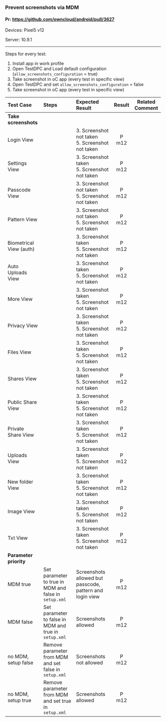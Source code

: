 ###  Prevent screenshots via MDM

#### Pr: https://github.com/owncloud/android/pull/3627

Devices: Pixel5 v12

Server: 10.9.1

---

Steps for every test:

1. Install app in work profile
2. Open TestDPC and Load default configuration (`allow_screenshots_configuration` = true)
3. Take screenshot in oC app (every test in specific view)
4. Open TestDPC and set `allow_screenshots_configuration` = false
5. Take screenshot in oC app (every test in specific view)

 
| Test Case | Steps | Expected Result | Result | Related Comment |
| :-------- | :---- | :-------------- | :----: | :-------------: | 
|**Take screenshots**|||||||
| Login View |  | 3. Screenshot not taken<br>5. Screenshot not taken | P m12 |  |
| Settings View |  | 3. Screenshot taken<br>5. Screenshot not taken | P m12 |  |
| Passcode View |  | 3. Screenshot not taken<br>5. Screenshot not taken | P m12 |  |
| Pattern View |  | 3. Screenshot not taken<br>5. Screenshot not taken | P m12 |  |
| Biometrical View (auth) |  | 3. Screenshot taken<br>5. Screenshot not taken | P m12 |  |
| Auto Uploads View |  | 3. Screenshot taken<br>5. Screenshot not taken | P m12 |  |
| More View |  | 3. Screenshot taken<br>5. Screenshot not taken | P m12 |  |
| Privacy View |  | 3. Screenshot taken<br>5. Screenshot not taken | P m12 |  |
| Files View |  | 3. Screenshot taken<br>5. Screenshot not taken | P m12 |  |
| Shares View |  | 3. Screenshot taken<br>5. Screenshot not taken | P m12 |  |
| Public Share View |  | 3. Screenshot taken<br>5. Screenshot not taken | P m12 |  |
| Private Share View |  | 3. Screenshot taken<br>5. Screenshot not taken | P m12 |  |
| Uploads View |  | 3. Screenshot taken<br>5. Screenshot not taken |  P m12|  |
| New folder View |  | 3. Screenshot taken<br>5. Screenshot not taken | P m12 |  |
| Image View |  | 3. Screenshot taken<br>5. Screenshot not taken | P m12 |  |
| Txt View |  | 3. Screenshot taken<br>5. Screenshot not taken | P m12 |  |
|**Parameter priority**|||||||
| MDM true | Set parameter to true in MDM and false in `setup.xml`| Screenshots allowed but passcode, pattern and login view| P m12 |  |
| MDM false | Set parameter to false in MDM and true in `setup.xml` | Screenshots allowed | P m12 |  |
| no MDM, setup false |   Remove parameter from MDM and set false in `setup.xml` | Screenshots not allowed  | P m12 |
| no MDM, setup true  | Remove parameter from MDM and set true in `setup.xml` | Screenshots allowed  | P m12 |